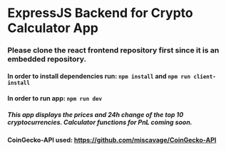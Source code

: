 # ExpressJS Backend for Crypto Calculator App

### Please clone the react frontend repository first since it is an embedded repository.

#### In order to install dependencies run: ``npm install`` and ``npm run client-install``
#### In order to run app: ``npm run dev``

##### This app displays the prices and 24h change of the top 10 cryptocurrencies. Calculator functions for PnL coming soon.

#### CoinGecko-API used: https://github.com/miscavage/CoinGecko-API